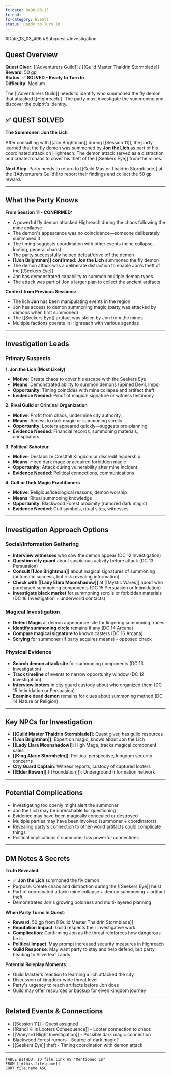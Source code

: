 ```yaml
---
fc-date: 0496-03-13
fc-end:
fc-category: Events
status: Ready to Turn In
---
```


#Date_13_03_496 #Subquest #Investigation

## Quest Overview

**Quest Giver**: [[Adventurers Guild]] / [[Guild Master Thaldrin Stormblade]]  
**Reward**: 50 gp  
**Status**: ✅ **SOLVED - Ready to Turn In**  
**Difficulty**: Medium  

The [[Adventurers Guild]] needs to identify who summoned the fly demon that attacked [[Highreach]]. The party must investigate the summoning and discover the culprit's identity.

## ✅ QUEST SOLVED

**The Summoner**: **Jon the Lich**

After consulting with [[Jon Brightman]] during [[Session 11]], the party learned that the fly demon was summoned by **Jon the Lich** as part of his coordinated attack on Highreach. The demon attack served as a distraction and created chaos to cover his theft of the [[Seekers Eye]] from the mines.

**Next Step**: Party needs to return to [[Guild Master Thaldrin Stormblade]] at the [[Adventurers Guild]] to report their findings and collect the 50 gp reward.

---

## What the Party Knows

**From Session 11 - CONFIRMED:**
- A powerful fly demon attacked Highreach during the chaos following the mine collapse
- The demon's appearance was no coincidence—someone deliberately summoned it
- The timing suggests coordination with other events (mine collapse, looting, general chaos)
- The party successfully helped defeat/drive off the demon
- **[[Jon Brightman]] confirmed**: **Jon the Lich** summoned the fly demon
- The demon attack was a deliberate distraction to enable Jon's theft of the [[Seekers Eye]]
- Jon has demonstrated capability to summon multiple demon types
- The attack was part of Jon's larger plan to collect the ancient artifacts

**Context from Previous Sessions:**
- The lich **Jon** has been manipulating events in the region
- Jon has access to demon summoning magic (party was attacked by demons when first summoned)
- The [[Seekers Eye]] artifact was stolen by Jon from the mines
- Multiple factions operate in Highreach with various agendas

---

## Investigation Leads

### Primary Suspects

**1. Jon the Lich (Most Likely)**
- **Motive**: Create chaos to cover his escape with the Seekers Eye
- **Means**: Demonstrated ability to summon demons (Spined Devil, Imps)
- **Opportunity**: Timing coincides with mine collapse and artifact theft
- **Evidence Needed**: Proof of magical signature or witness testimony

**2. Rival Guild or Criminal Organization**
- **Motive**: Profit from chaos, undermine city authority
- **Means**: Access to dark magic or summoning scrolls
- **Opportunity**: Looters appeared quickly—suggests pre-planning
- **Evidence Needed**: Financial records, summoning materials, conspirators

**3. Political Saboteur**
- **Motive**: Destabilize Crestfall Kingdom or discredit leadership
- **Means**: Hired dark mage or acquired forbidden magic
- **Opportunity**: Attack during vulnerability after mine incident
- **Evidence Needed**: Political connections, communications

**4. Cult or Dark Magic Practitioners**
- **Motive**: Religious/ideological reasons, demon worship
- **Means**: Ritual summoning knowledge
- **Opportunity**: Blackwood Forest proximity (rumored dark magic)
- **Evidence Needed**: Cult symbols, ritual sites, witnesses

---

## Investigation Approach Options

### Social/Information Gathering
- **Interview witnesses** who saw the demon appear (DC 12 Investigation)
- **Question city guard** about suspicious activity before attack (DC 13 Persuasion)
- **Consult [[Jon Brightman]]** about magical signatures of summoning (automatic success, but risk revealing information)
- **Check with [[Lady Elara Moonshadow]]** at [[Mystic Wares]] about who purchased summoning components (DC 15 Persuasion or Intimidation)
- **Investigate black market** for summoning scrolls or forbidden materials (DC 16 Investigation + underworld contacts)

### Magical Investigation
- **Detect Magic** at demon appearance site for lingering summoning traces
- **Identify summoning circle** remains if any (DC 14 Arcana)
- **Compare magical signature** to known casters (DC 16 Arcana)
- **Scrying** for summoner (if party acquires means) - opposed check

### Physical Evidence
- **Search demon attack site** for summoning components (DC 13 Investigation)
- **Track timeline** of events to narrow opportunity window (DC 12 Investigation)
- **Interview looters** in city guard custody about who organized them (DC 15 Intimidation or Persuasion)
- **Examine dead demon** remains for clues about summoning method (DC 14 Nature or Religion)

---

## Key NPCs for Investigation

- **[[Guild Master Thaldrin Stormblade]]**: Quest giver, has guild resources
- **[[Jon Brightman]]**: Expert on magic, knows about Jon the Lich
- **[[Lady Elara Moonshadow]]**: High Mage, tracks magical component sales
- **[[King Alaric Stormhelm]]**: Political perspective, kingdom security concerns
- **City Guard Captain**: Witness reports, custody of captured looters
- **[[Elder Rowan]]** ([[Foundation]]): Underground information network

---

## Potential Complications

- Investigating too openly might alert the summoner
- Jon the Lich may be unreachable for questioning
- Evidence may have been magically concealed or destroyed
- Multiple parties may have been involved (summoner + coordinators)
- Revealing party's connection to other-world artifacts could complicate things
- Political implications if summoner has powerful connections

---

## DM Notes & Secrets

**Truth Revealed**:
- ✅ **Jon the Lich** summoned the fly demon
- Purpose: Create chaos and distraction during the [[Seekers Eye]] heist
- Part of coordinated attack: mine collapse + demon summoning + artifact theft
- Demonstrates Jon's growing boldness and multi-layered planning

**When Party Turns In Quest**:
- **Reward**: 50 gp from [[Guild Master Thaldrin Stormblade]]
- **Reputation Impact**: Guild respects their investigative work
- **Complication**: Confirming Jon as the threat reinforces how dangerous he is
- **Political Impact**: May prompt increased security measures in Highreach
- **Guild Response**: May want party to stay and help defend, but party heading to Silverleaf Lands

**Potential Roleplay Moments**:
- Guild Master's reaction to learning a lich attacked the city
- Discussion of kingdom-wide threat level
- Party's urgency to reach artifacts before Jon does
- Guild may offer resources or backup for elven kingdom journey

---

## Related Events & Connections

- [[Session 11]] - Quest assigned
- [[Randi Kills Looters Consequence]] - Looter connection to chaos
- [[Vineyard Blight Investigation]] - Possible dark magic connection
- Blackwood Forest rumors - Source of dark magic?
- [[Seekers Eye]] theft - Timing coordination with demon attack

---

```dataview
TABLE WITHOUT ID file.link AS "Mentioned In"
FROM [[#this.file.name]]
SORT file.name ASC
```